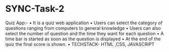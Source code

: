 # SYNC-Task-2
Quiz App:-
•	It is a quiz web application 
•	Users can select the category of questions ranging from computers to general knowledge
•	Users can also select the number of question and the time they want for each question
•	A time bar is started as soon as the question is displayed
•	At the end of the quiz the final score is shown.
•	TECHSTACK- HTML ,CSS, JAVASCRIPT
